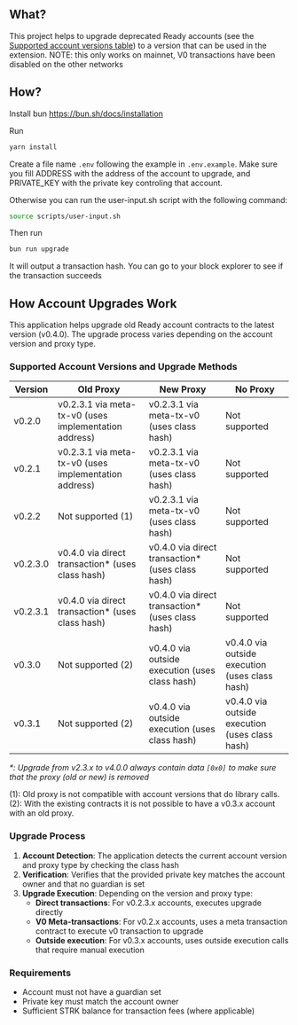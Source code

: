 ## What?

This project helps to upgrade deprecated Ready accounts (see the [Supported account versions table](#supported-account-versions-and-upgrade-methods)) to a version that can be used in the extension.
NOTE: this only works on mainnet, V0 transactions have been disabled on the other networks

## How?

Install bun <https://bun.sh/docs/installation>

Run

```bash
yarn install
```

Create a file name `.env` following the example in `.env.example`. Make sure you fill ADDRESS with the address of the account to upgrade, and PRIVATE_KEY with the private key controling that account.

Otherwise you can run the user-input.sh script with the following command:

```bash
source scripts/user-input.sh
```

Then run

```bash
bun run upgrade
```

It will output a transaction hash. You can go to your block explorer to see if the transaction succeeds

## How Account Upgrades Work

This application helps upgrade old Ready account contracts to the latest version (v0.4.0). The upgrade process varies depending on the account version and proxy type.

### Supported Account Versions and Upgrade Methods

| Version  | Old Proxy                                             | New Proxy                                         | No Proxy                                       |
| -------- | ----------------------------------------------------- | ------------------------------------------------- | ---------------------------------------------- |
| v0.2.0   | v0.2.3.1 via meta-tx-v0 (uses implementation address) | v0.2.3.1 via meta-tx-v0 (uses class hash)         | Not supported                                  |
| v0.2.1   | v0.2.3.1 via meta-tx-v0 (uses implementation address) | v0.2.3.1 via meta-tx-v0 (uses class hash)         | Not supported                                  |
| v0.2.2   | Not supported (1)                                     | v0.2.3.1 via meta-tx-v0 (uses class hash)         | Not supported                                  |
| v0.2.3.0 | v0.4.0 via direct transaction\* (uses class hash)     | v0.4.0 via direct transaction\* (uses class hash) | Not supported                                  |
| v0.2.3.1 | v0.4.0 via direct transaction\* (uses class hash)     | v0.4.0 via direct transaction\* (uses class hash) | Not supported                                  |
| v0.3.0   | Not supported (2)                                     | v0.4.0 via outside execution (uses class hash)    | v0.4.0 via outside execution (uses class hash) |
| v0.3.1   | Not supported (2)                                     | v0.4.0 via outside execution (uses class hash)    | v0.4.0 via outside execution (uses class hash) |

_\*: Upgrade from v2.3.x to v4.0.0 always contain data `[0x0]` to make sure that the proxy (old or new) is removed_

(1): Old proxy is not compatible with account versions that do library calls.
(2): With the existing contracts it is not possible to have a v0.3.x account with an old proxy.

### Upgrade Process

1. **Account Detection**: The application detects the current account version and proxy type by checking the class hash
2. **Verification**: Verifies that the provided private key matches the account owner and that no guardian is set
3. **Upgrade Execution**: Depending on the version and proxy type:
   - **Direct transactions**: For v0.2.3.x accounts, executes upgrade directly
   - **V0 Meta-transactions**: For v0.2.x accounts, uses a meta transaction contract to execute v0 transaction to upgrade
   - **Outside execution**: For v0.3.x accounts, uses outside execution calls that require manual execution

### Requirements

- Account must not have a guardian set
- Private key must match the account owner
- Sufficient STRK balance for transaction fees (where applicable)
